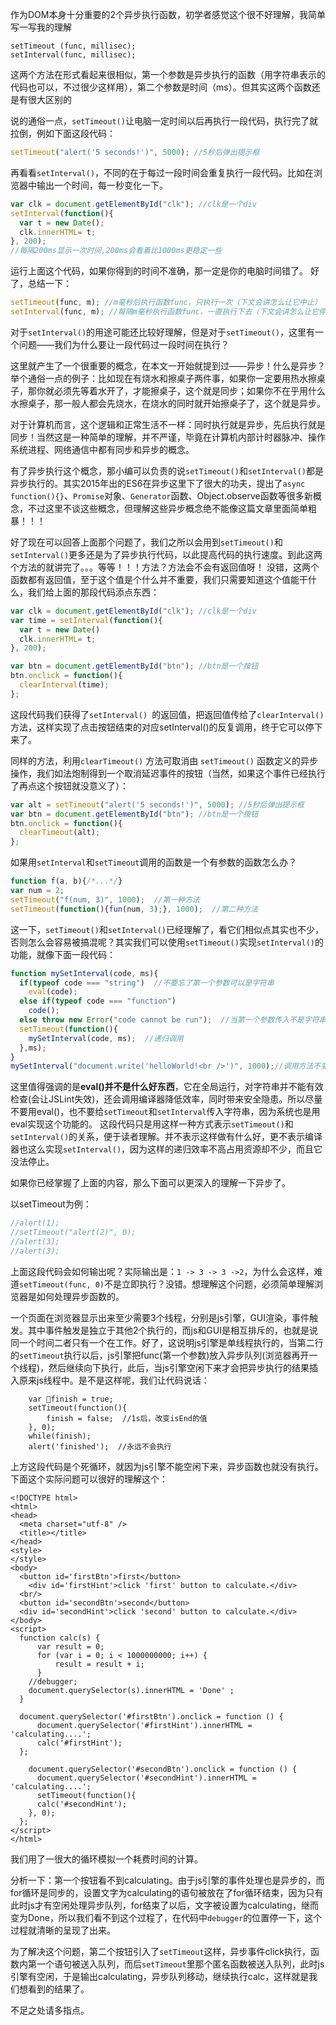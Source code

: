作为DOM本身十分重要的2个异步执行函数，初学者感觉这个很不好理解，我简单写一写我的理解
```
setTimeout (func, millisec);
setInterval(func, millisec);
```
这两个方法在形式看起来很相似，第一个参数是异步执行的函数（用字符串表示的代码也可以，不过很少这样用），第二个参数是时间（ms）。但其实这两个函数还是有很大区别的

说的通俗一点，`setTimeout()`让电脑一定时间以后再执行一段代码，执行完了就拉倒，例如下面这段代码：

``` javascript
setTimeout("alert('5 seconds!')", 5000); //5秒后弹出提示框
```

再看看`setInterval()`，不同的在于每过一段时间会重复执行一段代码。比如在浏览器中输出一个时间，每一秒变化一下。

``` javascript
var clk = document.getElementById("clk"); //clk是一个div
setInterval(function(){
  var t = new Date();
  clk.innerHTML= t;
}, 200);
//每隔200ms显示一次时间,200ms会看着比1000ms更稳定一些
```

运行上面这个代码，如果你得到的时间不准确，那一定是你的电脑时间错了。
好了，总结一下：

``` javascript
setTimeout(func, m); //m毫秒后执行函数func，只执行一次（下文会讲怎么让它中止）
setInterval(func, m); //每隔m毫秒执行函数func，一直执行下去（下文会讲怎么让它停下来）
```

对于`setInterval()`的用途可能还比较好理解，但是对于`setTimeout()`，这里有一个问题——我们为什么要让一段代码过一段时间在执行？

这里就产生了一个很重要的概念，在本文一开始就提到过——异步！什么是异步？
举个通俗一点的例子：比如现在有烧水和擦桌子两件事，如果你一定要用热水擦桌子，那你就必须先等着水开了，才能擦桌子，这个就是同步；如果你不在乎用什么水擦桌子，那一般人都会先烧水，在烧水的同时就开始擦桌子了，这个就是异步。

对于计算机而言，这个逻辑和正常生活不一样：同时执行就是异步，先后执行就是同步！当然这是一种简单的理解，并不严谨，毕竟在计算机内部计时器脉冲、操作系统进程、网络通信中都有同步和异步的概念。

有了异步执行这个概念，那小编可以负责的说`setTimeout()`和`setInterval()`都是异步执行的。其实2015年出的ES6在异步这里下了很大的功夫，提出了`async function(){}`、`Promise`对象、`Generator`函数、Object.observe函数等很多新概念，不过这里不谈这些概念，但理解这些异步概念绝不能像这篇文章里面简单粗暴！！！

好了现在可以回答上面那个问题了，我们之所以会用到`setTimeout()`和`setInterval()`更多还是为了异步执行代码，以此提高代码的执行速度。到此这两个方法的就讲完了。。。等等！！！方法？方法会不会有返回值呀！
没错，这两个函数都有返回值，至于这个值是个什么并不重要，我们只需要知道这个值能干什么，我们给上面的那段代码添点东西：

``` javascript
var clk = document.getElementById("clk"); //clk是一个div
var time = setInterval(function(){
  var t = new Date()
  clk.innerHTML= t;
}, 200);

var btn = document.getElementById("btn"); //btn是一个按钮
btn.onclick = function(){
  clearInterval(time);
};
```

这段代码我们获得了`setInterval() `的返回值，把返回值传给了`clearInterval()`方法，这样实现了点击按钮结束的对应setInterval()的反复调用，终于它可以停下来了。

同样的方法，利用`clearTimeout()` 方法可取消由 `setTimeout()` 函数定义的异步操作，我们如法炮制得到一个取消延迟事件的按钮（当然，如果这个事件已经执行了再点这个按钮就没意义了）：
``` javascript
var alt = setTimeout("alert('5 seconds!')", 5000); //5秒后弹出提示框
var btn = document.getElementById("btn"); //btn是一个按钮
btn.onclick = function(){
  clearTimeout(alt);
};
```
如果用`setInterval`和`setTimeout`调用的函数是一个有参数的函数怎么办？
``` javascript
function f(a, b){/*...*/}
var num = 2;
setTimeout("f(num, 3)", 1000);  //第一种方法
setTimeout(function(){fun(num, 3);}, 1000);  //第二种方法
```

这一下，`setTimeout()`和`setInterval()`已经理解了，看它们相似点其实也不少，否则怎么会容易被搞混呢？其实我们可以使用`setTimeout()`实现`setInterval()`的功能，就像下面一段代码：

``` javascript
function mySetInterval(code, ms){
  if(typeof code === "string")  //不要忘了第一个参数可以是字符串
    eval(code);
  else if(typeof code === "function")
    code();
  else throw new Error("code cannot be run");  //当第一个参数传入不是字符串或函数时报错
  setTimeout(function(){
    mySetInterval(code, ms);  //递归调用
  },ms);
}
mySetInterval("document.write('helloWorld!<br />')", 1000);//调用方法不变，第一个参数也可以是函数
```
这里值得强调的是**eval()并不是什么好东西**，它在全局运行，对字符串并不能有效检查(会让JSLint失效)，还会调用编译器降低效率，同时带来安全隐患。所以尽量不要用eval()，也不要给`setTimeout`和`setInterval`传入字符串，因为系统也是用eval实现这个功能的。
这段代码只是用这样一种方式表示`setTimeout()`和`setInterval()`的关系，便于读者理解。并不表示这样做有什么好，更不表示编译器也这么实现`setInterval()`，因为这样的递归效率不高占用资源却不少，而且它没法停止。

如果你已经掌握了上面的内容，那么下面可以更深入的理解一下异步了。

以setTimeout为例：
```javascript
//alert(1);
//setTimeout("alert(2)", 0);
//alert(3);
//alert(3);
```
上面这段代码会如何输出呢？实际输出是：`1 -> 3 -> 3 ->2`，为什么会这样，难道`setTimeout(func, 0)`不是立即执行？没错。想理解这个问题，必须简单理解浏览器是如何处理异步函数的。

一个页面在浏览器显示出来至少需要3个线程，分别是js引擎，GUI渲染，事件触发。其中事件触发是独立于其他2个执行的，而js和GUI是相互排斥的，也就是说同一个时间二者只有一个在工作。好了，这说明js引擎是单线程执行的，当第二行的`setTimeout`执行以后，js引擎把func(第一个参数)放入异步队列(浏览器再开一个线程)，然后继续向下执行，此后，当js引擎空闲下来才会把异步执行的结果插入原来js线程中。是不是这样呢，我们让代码说话：
```
    var finish = true;
    setTimeout(function(){
        finish = false;  //1s后，改变isEnd的值
    }, 0);
    while(finish);
    alert('finished');  //永远不会执行
```
上方这段代码是个死循环，就因为js引擎不能空闲下来，异步函数也就没有执行。下面这个实际问题可以很好的理解这个：
```
<!DOCTYPE html>
<html>
<head>
  <meta charset="utf-8" />
  <title></title>
</head>
<style>
</style>
<body>
  <button id='firstBtn'>first</button>
    <div id='firstHint'>click 'first' button to calculate.</div>
  <br/>
  <button id='secondBtn'>second</button>
  <div id='secondHint'>click 'second' button to calculate.</div>
</body>
<script>
  function calc(s) {
      var result = 0;
      for (var i = 0; i < 1000000000; i++) {
          result = result + i;
      }
    //debugger;
    document.querySelector(s).innerHTML = 'Done' ;
  }

  document.querySelector('#firstBtn').onclick = function () {
      document.querySelector('#firstHint').innerHTML = 'calculating....';
      calc('#firstHint');
  };

    document.querySelector('#secondBtn').onclick = function () {
      document.querySelector('#secondHint').innerHTML = 'calculating....';
      setTimeout(function(){
      calc('#secondHint');
    }, 0);
  };
</script>
</html>
```
我们用了一很大的循环模拟一个耗费时间的计算。

分析一下：第一个按钮看不到calculating。由于js引擎的事件处理也是异步的，而for循环是同步的，设置文字为calculating的语句被放在了for循环结束，因为只有此时js才有空闲处理异步队列，for结束了以后，文字被设置为calculating，继而变为Done，所以我们看不到这个过程了，在代码中`debugger`的位置停一下，这个过程就清晰的呈现了出来。

为了解决这个问题，第二个按钮引入了`setTimeout`这样，异步事件click执行，函数内第一个语句被送入队列，而后`setTimeout`里那个匿名函数被送入队列，此时js引擎有空闲，于是输出calculating，异步队列移动，继续执行calc，这样就是我们想看到的结果了。

不足之处请多指点。
